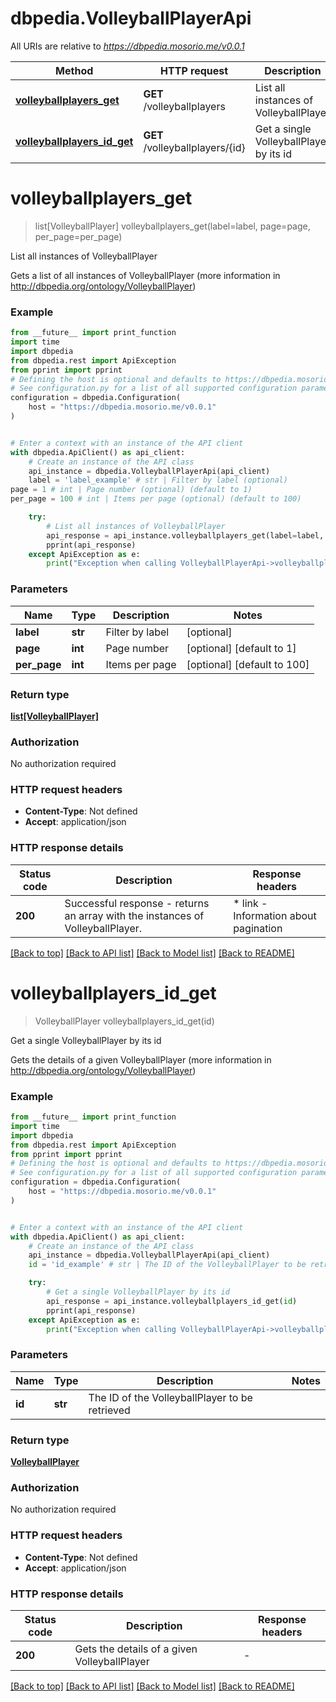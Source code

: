 # dbpedia.VolleyballPlayerApi

All URIs are relative to *https://dbpedia.mosorio.me/v0.0.1*

Method | HTTP request | Description
------------- | ------------- | -------------
[**volleyballplayers_get**](VolleyballPlayerApi.md#volleyballplayers_get) | **GET** /volleyballplayers | List all instances of VolleyballPlayer
[**volleyballplayers_id_get**](VolleyballPlayerApi.md#volleyballplayers_id_get) | **GET** /volleyballplayers/{id} | Get a single VolleyballPlayer by its id


# **volleyballplayers_get**
> list[VolleyballPlayer] volleyballplayers_get(label=label, page=page, per_page=per_page)

List all instances of VolleyballPlayer

Gets a list of all instances of VolleyballPlayer (more information in http://dbpedia.org/ontology/VolleyballPlayer)

### Example

```python
from __future__ import print_function
import time
import dbpedia
from dbpedia.rest import ApiException
from pprint import pprint
# Defining the host is optional and defaults to https://dbpedia.mosorio.me/v0.0.1
# See configuration.py for a list of all supported configuration parameters.
configuration = dbpedia.Configuration(
    host = "https://dbpedia.mosorio.me/v0.0.1"
)


# Enter a context with an instance of the API client
with dbpedia.ApiClient() as api_client:
    # Create an instance of the API class
    api_instance = dbpedia.VolleyballPlayerApi(api_client)
    label = 'label_example' # str | Filter by label (optional)
page = 1 # int | Page number (optional) (default to 1)
per_page = 100 # int | Items per page (optional) (default to 100)

    try:
        # List all instances of VolleyballPlayer
        api_response = api_instance.volleyballplayers_get(label=label, page=page, per_page=per_page)
        pprint(api_response)
    except ApiException as e:
        print("Exception when calling VolleyballPlayerApi->volleyballplayers_get: %s\n" % e)
```

### Parameters

Name | Type | Description  | Notes
------------- | ------------- | ------------- | -------------
 **label** | **str**| Filter by label | [optional] 
 **page** | **int**| Page number | [optional] [default to 1]
 **per_page** | **int**| Items per page | [optional] [default to 100]

### Return type

[**list[VolleyballPlayer]**](VolleyballPlayer.md)

### Authorization

No authorization required

### HTTP request headers

 - **Content-Type**: Not defined
 - **Accept**: application/json

### HTTP response details
| Status code | Description | Response headers |
|-------------|-------------|------------------|
**200** | Successful response - returns an array with the instances of VolleyballPlayer. |  * link - Information about pagination <br>  |

[[Back to top]](#) [[Back to API list]](../README.md#documentation-for-api-endpoints) [[Back to Model list]](../README.md#documentation-for-models) [[Back to README]](../README.md)

# **volleyballplayers_id_get**
> VolleyballPlayer volleyballplayers_id_get(id)

Get a single VolleyballPlayer by its id

Gets the details of a given VolleyballPlayer (more information in http://dbpedia.org/ontology/VolleyballPlayer)

### Example

```python
from __future__ import print_function
import time
import dbpedia
from dbpedia.rest import ApiException
from pprint import pprint
# Defining the host is optional and defaults to https://dbpedia.mosorio.me/v0.0.1
# See configuration.py for a list of all supported configuration parameters.
configuration = dbpedia.Configuration(
    host = "https://dbpedia.mosorio.me/v0.0.1"
)


# Enter a context with an instance of the API client
with dbpedia.ApiClient() as api_client:
    # Create an instance of the API class
    api_instance = dbpedia.VolleyballPlayerApi(api_client)
    id = 'id_example' # str | The ID of the VolleyballPlayer to be retrieved

    try:
        # Get a single VolleyballPlayer by its id
        api_response = api_instance.volleyballplayers_id_get(id)
        pprint(api_response)
    except ApiException as e:
        print("Exception when calling VolleyballPlayerApi->volleyballplayers_id_get: %s\n" % e)
```

### Parameters

Name | Type | Description  | Notes
------------- | ------------- | ------------- | -------------
 **id** | **str**| The ID of the VolleyballPlayer to be retrieved | 

### Return type

[**VolleyballPlayer**](VolleyballPlayer.md)

### Authorization

No authorization required

### HTTP request headers

 - **Content-Type**: Not defined
 - **Accept**: application/json

### HTTP response details
| Status code | Description | Response headers |
|-------------|-------------|------------------|
**200** | Gets the details of a given VolleyballPlayer |  -  |

[[Back to top]](#) [[Back to API list]](../README.md#documentation-for-api-endpoints) [[Back to Model list]](../README.md#documentation-for-models) [[Back to README]](../README.md)


